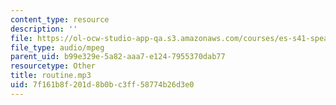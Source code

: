 ```yaml
---
content_type: resource
description: ''
file: https://ol-ocw-studio-app-qa.s3.amazonaws.com/courses/es-s41-speak-italian-with-your-mouth-full-spring-2012/7f161b8f201d8b0bc3ff58774b26d3e0_routine.mp3
file_type: audio/mpeg
parent_uid: b99e329e-5a82-aaa7-e124-7955370dab77
resourcetype: Other
title: routine.mp3
uid: 7f161b8f-201d-8b0b-c3ff-58774b26d3e0
---
```

